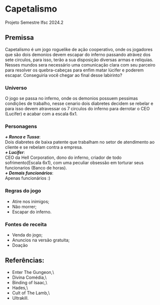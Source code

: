 # Capetalismo

Projeto Semestre Ifsc 2024.2

## Premissa
Capetalismo é um jogo roguelike de ação cooperativo, onde os jogadores que são dois demonios devem escapar do inferno passando atrávez dos sete circulos, para isso, terão a sua disposição diversas armas e reliquias. Nesses mundos sera necessário uma comunicação clara com seu parceiro para resolver os quebra-cabeças para enfim matar lúcifer e poderem escapar. Conseguiria você chegar ao final desse labirinto?

### Universo
O jogo se passa no inferno, onde os demonios possuem pessimas condições de trabalho, nesse cenario dois diabretes decidem se rebelar e para isso devem atravessar os 7 circulos do inferno para derrotar o CEO (Lucifer) e acabar com a escala 6x1.

### Personagens
***+ Ronca e Tussa***:\
Dois diabretes de baixa patente que trabalham no setor de atendimento ao cliente e se rebelam contra a empresa.\
***+ Lucifer***:\
CEO da Hell Corporation, dono do inferno, criador de todo sofrimento(Escala 6x1), com uma peculiar obsessão em torturar seus funcionarios (Banco de horas).\
***+ Demais funcionários***:\
Apenas funcionários :)

### Regras do jogo
- Atire nos inimigos;
- Não morrer;
- Escapar do inferno.
### Fontes de receita
- Venda do jogo;
- Anuncios na versão gratuita;
- Doação
## Referências:
- Enter The Gungeon,\
- Divina Comédia,\
- Binding of Isaac,\
- Hades,\
- Cult of The Lamb,\
- Ultrakill.
